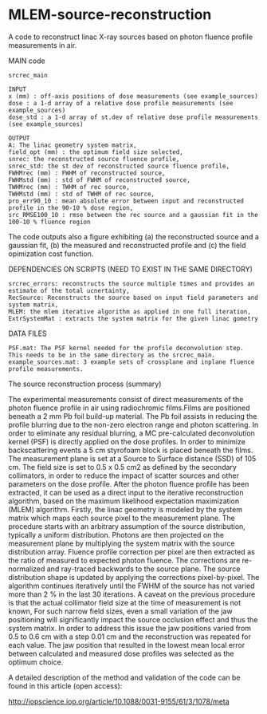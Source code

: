 # MLEM-source-reconstruction

A code to reconstruct linac X-ray sources based on photon fluence profile measurements in air. 

MAIN code
    
    srcrec_main

    INPUT    
    x (mm) : off-axis positions of dose measurements (see example_sources)
    dose : a 1-d array of a relative dose profile measurements (see example_sources)
    dose_std : a 1-d array of st.dev of relative dose profile measurements (see example_sources)
    
    OUTPUT 
    A: The linac geometry system matrix,
    field_opt (mm) : the optimum field size selected, 
    snrec: the reconstructed source fluence profile, 
    snrec_std: the st dev of reconstructed source fluence profile,
    FWHMrec (mm) : FWHM of reconstructed source,
    FWHMstd (mm) : std of FWHM of reconstructed source,
    TWHMrec (mm) : TWHM of rec source, 
    TWHMstd (mm) : std of TWHM of rec source, 
    pro_err90_10 : mean absolute error between input and reconstructed profile in the 90-10 % dose region, 
    src_RMSE100_10 : rmse between the rec source and a gaussian fit in the 100-10 % fluence region
    
The code outputs also a figure exhibiting (a) the reconstructed source and a gaussian fit, 
(b) the measured and reconstructed profile and (c) the field opimization cost function.

DEPENDENCIES ON SCRIPTS (NEED TO EXIST IN THE SAME DIRECTORY)

    srcrec_errors: reconstructs the source multiple times and provides an estimate of the total ucnertainty,
    RecSource: Reconstructs the source based on input field parameters and system matrix,
    MLEM: the mlem iterative algorithm as applied in one full iteration,
    ExtrSystemMat : extracts the system matrix for the given linac gometry
    
DATA FILES

    PSF.mat: The PSF kernel needed for the profile deconvolution step. This needs to be in the same directory as the srcrec_main.
    example_sources.mat: 3 example sets of crossplane and inplane fluence profile measurements. 


The source reconstruction process (summary)

The experimental measurements consist of direct measurements of the photon fluence profile in air using radiochromic films.Films are positioned beneath a 2 mm Pb foil build-up material. The Pb foil assists in reducing the profile blurring due to the non-zero electron range and photon scattering. In order to eliminate any residual blurring, a MC pre-calculated deconvolution kernel (PSF) is directly
applied on the dose profiles.  In order to minimize backscattering events a 5 cm styrofoam block is placed beneath the films. The
measurement plane is set at a Source to Surface distance (SSD) of 105 cm. The field size is set to 0.5 x 0.5 cm2 as defined by the secondary collimators, in order to reduce the impact of scatter sources and other parameters on the dose profile.
After the photon fluence profile has been extracted, it can be used as a direct input to the iterative reconstruction algorithm, based on the maximum likelihood expectation maximization (MLEM) algorithm. Firstly, the linac geometry is modeled
by the system matrix which maps each source pixel to the measurement plane. The procedure starts with an arbitrary assumption of the source distribution, typically a uniform distribution. Photons are then projected on the measurement plane by multiplying the system matrix with the source distribution array. Fluence profile correction per pixel are then extracted as the ratio of measured to expected photon  fluence. The corrections are re-normalized and ray-traced backwards to the source plane. The source distribution shape is updated by applying the corrections pixel-by-pixel. The algorithm continues iteratively until the FWHM of the source has not varied
more than 2 % in the last 30 iterations. A caveat on the previous procedure is that the actual collimator field size at the time of measurement is not known, For such narrow field sizes, even a small variation of the jaw positioning will significantly impact the source occlusion effect and thus the system matrix. In order to address this issue the jaw positions varied from 0.5 to 0.6 cm with a step 0.01 cm and the reconstruction was repeated for each value. The jaw position that resulted in the lowest mean local error between
calculated and measured dose profiles was selected as the optimum choice.


A detailed description of the method and validation of the code can be found in this article (open access): 

http://iopscience.iop.org/article/10.1088/0031-9155/61/3/1078/meta
